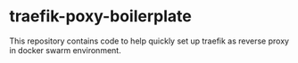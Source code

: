 # traefik-poxy-boilerplate
This repository contains code to help quickly set up traefik as reverse proxy in docker swarm environment.
